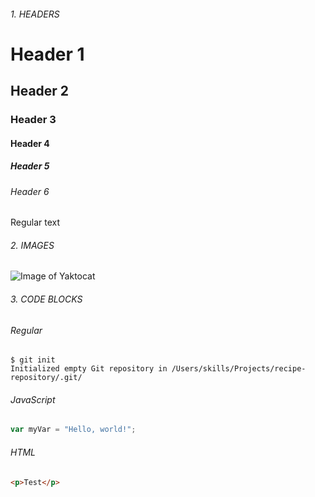 ###### 1. HEADERS
# Header 1
## Header 2
### Header 3
#### Header 4
##### Header 5
###### Header 6

Regular text



###### 2. IMAGES
![Image of Yaktocat](https://octodex.github.com/images/yaktocat.png)



###### 3. CODE BLOCKS

###### Regular
```
$ git init
Initialized empty Git repository in /Users/skills/Projects/recipe-repository/.git/
```

###### JavaScript
```javascript
var myVar = "Hello, world!";
```

###### HTML
```html
<p>Test</p>
```
